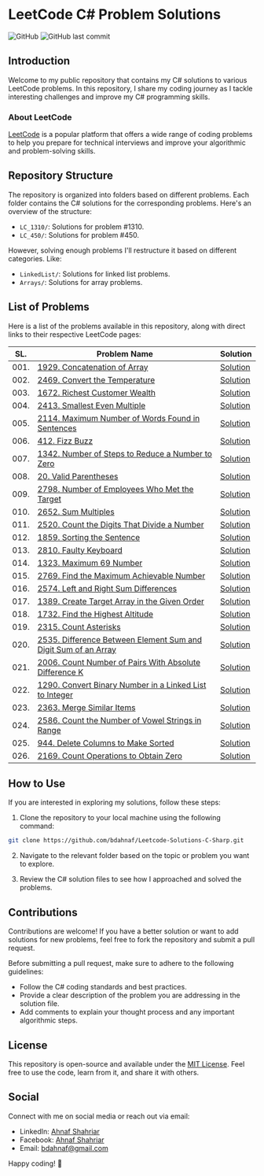 # LeetCode C# Problem Solutions

![GitHub](https://img.shields.io/github/license/bdahnaf/Leetcode-Solutions-C-Sharp)
![GitHub last commit](https://img.shields.io/github/last-commit/bdahnaf/Leetcode-Solutions-C-Sharp)

## Introduction

Welcome to my public repository that contains my C# solutions to various LeetCode problems. In this repository, I share my coding journey as I tackle interesting challenges and improve my C# programming skills.

### About LeetCode

[LeetCode](https://leetcode.com/) is a popular platform that offers a wide range of coding problems to help you prepare for technical interviews and improve your algorithmic and problem-solving skills.

## Repository Structure

The repository is organized into folders based on different problems. Each folder contains the C# solutions for the corresponding problems. Here's an overview of the structure:

- `LC_1310/`: Solutions for problem #1310.
- `LC_450/`: Solutions for problem #450.

However, solving enough problems I'll restructure it based on different categories. Like:
- `LinkedList/`: Solutions for linked list problems.
- `Arrays/`: Solutions for array problems.

## List of Problems

Here is a list of the problems available in this repository, along with direct links to their respective LeetCode pages:

SL. | Problem Name                                  | Solution                                    | 
----|-----------------------------------------------|---------------------------------------------------|
001.| [1929. Concatenation of Array](https://leetcode.com/problems/concatenation-of-array/) | [Solution](https://github.com/bdahnaf/Leetcode-Solutions-C-Sharp/tree/main/LC_1929)
002.| [2469. Convert the Temperature](https://leetcode.com/problems/convert-the-temperature) | [Solution](https://github.com/bdahnaf/Leetcode-Solutions-C-Sharp/tree/main/LC_2469)
003.| [1672. Richest Customer Wealth](https://leetcode.com/problems/richest-customer-wealth) | [Solution](https://github.com/bdahnaf/Leetcode-Solutions-C-Sharp/tree/main/LC_1672)
004.| [2413. Smallest Even Multiple](https://leetcode.com/problems/smallest-even-multiple) | [Solution](https://github.com/bdahnaf/Leetcode-Solutions-C-Sharp/tree/main/LC_2413)
005.| [2114. Maximum Number of Words Found in Sentences](https://leetcode.com/problems/maximum-number-of-words-found-in-sentences) | [Solution](https://github.com/bdahnaf/Leetcode-Solutions-C-Sharp/tree/main/LC_2114)
006.| [412. Fizz Buzz](https://leetcode.com/problems/fizz-buzz/) | [Solution](https://github.com/bdahnaf/Leetcode-Solutions-C-Sharp/tree/main/LC_412)
007.| [1342. Number of Steps to Reduce a Number to Zero](https://leetcode.com/problems/number-of-steps-to-reduce-a-number-to-zero/) | [Solution](https://github.com/bdahnaf/Leetcode-Solutions-C-Sharp/tree/main/LC_1342)
008.| [20. Valid Parentheses](https://leetcode.com/problems/valid-parentheses/) | [Solution](https://github.com/bdahnaf/Leetcode-Solutions-C-Sharp/tree/main/LC_20)
009.| [2798. Number of Employees Who Met the Target](https://leetcode.com/problems/number-of-employees-who-met-the-target/) | [Solution](https://github.com/bdahnaf/Leetcode-Solutions-C-Sharp/tree/main/LC_2798)
010.| [2652. Sum Multiples](https://leetcode.com/problems/sum-multiples/) | [Solution](https://github.com/bdahnaf/Leetcode-Solutions-C-Sharp/tree/main/LC_2652)
011.| [2520. Count the Digits That Divide a Number](https://leetcode.com/problems/count-the-digits-that-divide-a-number/) | [Solution](https://github.com/bdahnaf/Leetcode-Solutions-C-Sharp/tree/main/LC_2520)
012.| [1859. Sorting the Sentence](https://leetcode.com/problems/sorting-the-sentence/) | [Solution](https://github.com/bdahnaf/Leetcode-Solutions-C-Sharp/tree/main/LC_1859)
013.| [2810. Faulty Keyboard](https://leetcode.com/problems/faulty-keyboard/) | [Solution](https://github.com/bdahnaf/Leetcode-Solutions-C-Sharp/tree/main/LC_2810)
014.| [1323. Maximum 69 Number](https://leetcode.com/problems/maximum-69-number/) | [Solution](https://github.com/bdahnaf/Leetcode-Solutions-C-Sharp/tree/main/LC_1323)
015.| [2769. Find the Maximum Achievable Number](https://leetcode.com/problems/find-the-maximum-achievable-number/) | [Solution](https://github.com/bdahnaf/Leetcode-Solutions-C-Sharp/tree/main/LC_2769)
016.| [2574. Left and Right Sum Differences](https://leetcode.com/problems/left-and-right-sum-differences/) | [Solution](https://github.com/bdahnaf/Leetcode-Solutions-C-Sharp/tree/main/LC_2574)
017.| [1389. Create Target Array in the Given Order](https://leetcode.com/problems/create-target-array-in-the-given-order/) | [Solution](https://github.com/bdahnaf/Leetcode-Solutions-C-Sharp/tree/main/LC_1389)
018.| [1732. Find the Highest Altitude](https://leetcode.com/problems/find-the-highest-altitude/) | [Solution](https://github.com/bdahnaf/Leetcode-Solutions-C-Sharp/tree/main/LC_1732)
019.| [2315. Count Asterisks](https://leetcode.com/problems/count-asterisks/) | [Solution](https://github.com/bdahnaf/Leetcode-Solutions-C-Sharp/tree/main/LC_2315)
020.| [2535. Difference Between Element Sum and Digit Sum of an Array](https://leetcode.com/problems/difference-between-element-sum-and-digit-sum-of-an-array/) | [Solution](https://github.com/bdahnaf/Leetcode-Solutions-C-Sharp/tree/main/LC_2535)
021.| [2006. Count Number of Pairs With Absolute Difference K](https://leetcode.com/problems/count-number-of-pairs-with-absolute-difference-k/) | [Solution](https://github.com/bdahnaf/Leetcode-Solutions-C-Sharp/tree/main/LC_2006)
022.| [1290. Convert Binary Number in a Linked List to Integer](https://leetcode.com/problems/convert-binary-number-in-a-linked-list-to-integer/) | [Solution](https://github.com/bdahnaf/Leetcode-Solutions-C-Sharp/tree/main/LC_1290)
023.| [2363. Merge Similar Items](https://leetcode.com/problems/merge-similar-items/) | [Solution](https://github.com/bdahnaf/Leetcode-Solutions-C-Sharp/tree/main/LC_2363)
024.| [2586. Count the Number of Vowel Strings in Range](https://leetcode.com/problems/count-the-number-of-vowel-strings-in-range/) | [Solution](https://github.com/bdahnaf/Leetcode-Solutions-C-Sharp/tree/main/LC_2586)
025.| [944. Delete Columns to Make Sorted](https://leetcode.com/problems/delete-columns-to-make-sorted/) | [Solution](https://github.com/bdahnaf/Leetcode-Solutions-C-Sharp/tree/main/LC_944)
026.| [2169. Count Operations to Obtain Zero](https://leetcode.com/problems/count-operations-to-obtain-zero) | [Solution](https://github.com/bdahnaf/Leetcode-Solutions-C-Sharp/tree/main/LC_2169)

## How to Use

If you are interested in exploring my solutions, follow these steps:

1. Clone the repository to your local machine using the following command:

```bash
git clone https://github.com/bdahnaf/Leetcode-Solutions-C-Sharp.git
```

2. Navigate to the relevant folder based on the topic or problem you want to explore.

3. Review the C# solution files to see how I approached and solved the problems.

## Contributions

Contributions are welcome! If you have a better solution or want to add solutions for new problems, feel free to fork the repository and submit a pull request.

Before submitting a pull request, make sure to adhere to the following guidelines:

- Follow the C# coding standards and best practices.
- Provide a clear description of the problem you are addressing in the solution file.
- Add comments to explain your thought process and any important algorithmic steps.

## License

This repository is open-source and available under the [MIT License](LICENSE). Feel free to use the code, learn from it, and share it with others.

## Social

Connect with me on social media or reach out via email:

- LinkedIn: [Ahnaf Shahriar](https://www.linkedin.com/in/bdsakib/)
- Facebook: [Ahnaf Shahriar](https://www.facebook.com/bdsakib/)
- Email: [bdahnaf@gmail.com](mailto:bdahnaf@gmail.com)

Happy coding! :rocket:
